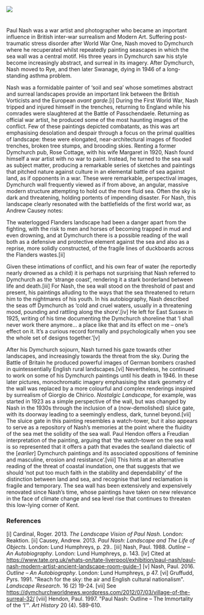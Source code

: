 <a href="https://juncture-digital.org"><img src="https://juncture-digital.org/images/ve-button.png"></a>
<param ve-config title="Paul Nash (1889 - 1946)" author="Professor Phil Hubbard" layout="vtl" banner="xxx">

<param ve-entity eid="Q2019734" aliases="Goudhurst">

#

Paul Nash was a war artist and photographer who became an important influence in British inter-war surrealism and Modern Art. Suffering post-traumatic stress disorder after World War One, Nash moved to Dymchurch where he recuperated whilst repeatedly painting seascapes in which the sea wall was a central motif. His three years in Dymchurch saw his style become increasingly abstract, and surreal in its imagery. After Dymchurch, Nash moved to Rye, and then later Swanage, dying in 1946 of a long-standing asthma problem.

Nash was a formidable painter of ‘soil and sea’ whose sometimes abstract and surreal landscapes provide an important link between the British Vorticists and the European _avant garde_.[i] During the First World War, Nash tripped and injured himself in the trenches, returning to England while his comrades were slaughtered at the Battle of Passchendaele. Returning as official war artist, he produced some of the most haunting images of the conflict. Few of these paintings depicted combatants, as this was art emphasising desolation and despair through a focus on the primal qualities of landscape: these were elongated, near-architectural images of flooded trenches, broken tree stumps, and brooding skies.
Renting a former Dymchurch pub, Rose Cottage, with his wife Margaret in 1920, Nash found himself a war artist with no war to paint. Instead, he turned to the sea wall as subject matter, producing a remarkable series of sketches and paintings that pitched nature against culture in an elemental battle of sea against land, as if opponents in a war. These were remarkable, perspectival images, Dymchurch wall frequently viewed as if from above, an angular, massive modern structure attempting to hold out the more fluid sea. Often the sky is dark and threatening, holding portents of impending disaster. For Nash, this landscape clearly resonated with the battlefields of the first world war, as Andrew Causey notes:
 
The waterlogged Flanders landscape had been a danger apart from the fighting, with the risk to men and horses of becoming trapped in mud and even drowning, and at Dymchurch there is a possible reading of the wall both as a defensive and protective element against the sea and also as a reprise, more solidly constructed, of the fragile lines of duckboards across the Flanders wastes.[ii]

Given these intimations of conflict, and his own fear of water (he reportedly nearly drowned as a child) it is perhaps not surprising that Nash referred to Dymchurch as the ‘strange coast’, rendering it a stark borderland between life and death.[iii] For Nash, the sea wall stood on the threshold of past and present, his paintings alluding to the ways that the sea threatened to return him to the nightmares of his youth. In his autobiography, Nash described the seas off Dymchurch as ‘cold and cruel waters, usually in a threatening mood, pounding and rattling along the shore’.[iv] He left for East Sussex in 1925, writing of his time documenting the Dymchurch shoreline that ‘I shall never work there anymore... a place like that and its effect on me – one’s effect on it. It’s a curious record formally and psychologically when you see the whole set of designs together.’[v]

After his Dymchurch sojourn, Nash turned his gaze towards other landscapes, and increasingly towards the threat from the sky. During the Battle of Britain he produced powerful images of German bombers crashed in quintessentially English rural landscapes.[vi] Nevertheless, he continued to work on some of his Dymchurch paintings until his death in 1946. In these later pictures, monochromatic imagery emphasising the stark geometry of the wall was replaced by a more colourful and complex renderings inspired by surrealism of Giorgio de Chirico. _Nostalgic Landscape_, for example, was started in 1923 as a simple perspective of the wall, but was changed by Nash in the 1930s through the inclusion of a (now-demolished) sluice gate, with its doorway leading to a seemingly endless, dark, tunnel beyond.[vii] The sluice gate in this painting resembles a watch-tower, but it also appears to serve as a repository of Nash’s memories at the point where the fluidity of the sea met the solidity of the sea wall. Paul Hendon offers a Freudian interpretation of the painting, arguing that ‘the watch-tower on the sea wall is so represented that it offers a path that evades the sea/land dialectic of the [_earlier_] Dymchurch paintings and its associated oppositions of feminine and masculine, erosion and resistance’.[viii] This hints at an alternative reading of the threat of coastal inundation, one that suggests that we should ‘not put too much faith in the stability and dependability’ of the distinction between land and sea, and recognise that land reclamation is fragile and temporary. The sea wall has been extensively and expensively renovated since Nash’s time, whose paintings have taken on new relevance in the face of climate change and sea level rise that continues to threaten this low-lying corner of Kent.

### References

[i] Cardinal, Roger. 2013. _The Landscape Vision of Paul Nash_. London: Reaktion.
[ii] Causey, Andrew. 2013. _Paul Nash: Landscape and The Life of Objects_. London: Lund Humphreys, p. 29..
[iii] Nash, Paul. 1988. _Outline – An Autobiography_. London: Lund Humphreys, p. 143.
[iv] Cited at https://www.tate.org.uk/whats-on/tate-liverpool/exhibition/paul-nash/paul-nash-modern-artist-ancient-landscape-room-guide-1
[v] Nash, Paul. 2016. _Outline – An Autobiography_. London: Lund Humphreys, p 47.
[vi] Gruffudd, Pyrs. 1991. "Reach for the sky: the air and English cultural nationalism". _Landscape Research_. 16 (2) 19-24.
[vii] See https://dymchurchworldnews.wordpress.com/2012/07/03/village-of-the-surreal-32/
[viii] Hendon, Paul. 1997. "Paul Nash: Outline – The Immortality of the ‘I’". _Art History_ 20 (4). 589-610.
